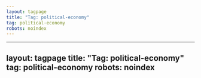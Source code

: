 ```yaml
---
layout: tagpage
title: "Tag: political-economy"
tag: political-economy
robots: noindex
---
```

---
layout: tagpage
title: "Tag: political-economy"
tag: political-economy
robots: noindex
---
